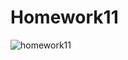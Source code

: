 # Homework11

![homework11](https://github.com/AndrewOch/react-native-clapper/assets/38253789/cfeed86d-f444-42ae-ae76-87cf15390de8)
